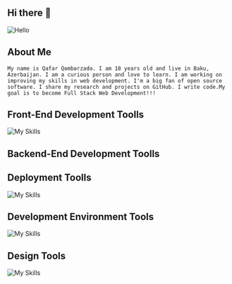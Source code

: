 ## Hi there 👋
![Hello](https://media.giphy.com/media/v1.Y2lkPTc5MGI3NjExeWJ3eG9hZWtrMW5tMmlwYXQ4MHVicnY3bzZvajBndGVuMXlvZW5oNiZlcD12MV9pbnRlcm5hbF9naWZfYnlfaWQmY3Q9Zw/3oEduIYMGPOYxkcKeA/giphy.gif)


<!-- about me -->
## About Me 
```My name is Qafar Qəmbərzadə. I am 18 years old and live in Baku, Azerbaijan. I am a curious person and love to learn. I am working on improving my skills in web development. I'm a big fan of open source software. I share my research and projects on GitHub. I write code.My goal is to become Full Stack Web Development!!!``` 

<!-- skills -->

<!-- Front-End Development Toolls -->

## Front-End Development Toolls
![My Skills](https://skillicons.dev/icons?i=html,css,sass,bootstrap)

<!--  Backend-End Development Toolls -->
## Backend-End Development Toolls

<!-- Deployment Toolls -->
## Deployment Toolls
 ![My Skills](https://skillicons.dev/icons?i=netlify,vercel)
 
<!-- Development Environment Tools -->
## Development Environment Tools
![My Skills](https://skillicons.dev/icons?i=vscode,git,gitlab,github)

<!-- Design Tools -->
## Design Tools
![My Skills](https://skillicons.dev/icons?i=ps,figma)




